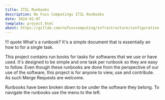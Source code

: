 ```yaml
---
title: ITIL Runbooks
description: No Fuss Computings ITIL Runbooks
date: 2024-02-07
template: project.html
about: https://gitlab.com/nofusscomputing/infrastructure/configuration-management/itil_runbooks
---
```


!!! quote
    What's a runbook? It's a simple document that is essentially an how to for a single task.

This project contains run books for tasks for softwares that we use or have used. It's designed to be simple and one task per runbook so they are easy to follow. Even though these runbooks are done from the perspective of our use of the software, this project is for anyone to view, use and contribute. As such Merge Requests are welcome.

Runbooks have been broken down to be under the software they belong. To navigate the runbooks use the menu to the left. 
